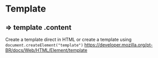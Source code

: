 # Template

## => template .**content**

Create a template direct in HTML or create a template using
`document.createElement("template")`
https://developer.mozilla.org/pt-BR/docs/Web/HTML/Element/template
